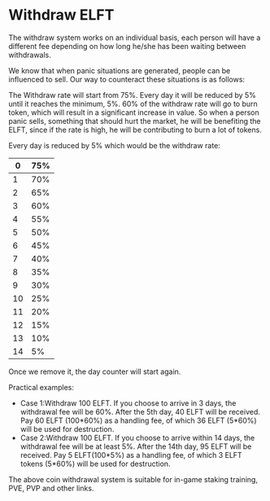 # Withdraw ELFT

The withdraw system works on an individual basis, each person will have a different fee depending on how long he/she has been waiting between withdrawals.

We know that when panic situations are generated, people can be influenced to sell. Our way to counteract these situations is as follows:

The Withdraw rate will start from 75%. Every day it will be reduced by 5% until it reaches the minimum, 5%. 60% of the withdraw rate will go to burn token, which will result in a significant increase in value. So when a person panic sells, something that should hurt the market, he will be benefiting the ELFT, since if the rate is high, he will be contributing to burn a lot of tokens.

Every day is reduced by 5% which would be the withdraw rate:

| 0  | 75% |
| -- | --- |
| 1  | 70% |
| 2  | 65% |
| 3  | 60% |
| 4  | 55% |
| 5  | 50% |
| 6  | 45% |
| 7  | 40% |
| 8  | 35% |
| 9  | 30% |
| 10 | 25% |
| 11 | 20% |
| 12 | 15% |
| 13 | 10% |
| 14 | 5%  |

Once we remove it, the day counter will start again.

Practical examples:

* Case 1:Withdraw 100 ELFT. If you choose to arrive in 3 days, the withdrawal fee will be 60%. After the 5th day, 40 ELFT will be received. Pay 60 ELFT (100\*60%) as a handling fee, of which 36 ELFT (5\*60%) will be used for destruction.
* Case 2:Withdraw 100 ELFT. If you choose to arrive within 14 days, the withdrawal fee will be at least 5%. After the 14th day, 95 ELFT will be received. Pay 5 ELFT(100\*5%) as a handling fee, of which 3 ELFT tokens (5\*60%) will be used for destruction.

The above coin withdrawal system is suitable for in-game staking training, PVE, PVP and other links.
